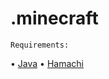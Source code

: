 # .minecraft
	Requirements:
• [Java](https://www.oracle.com/java/technologies/javase/jdk19-archive-downloads.html)
• [Hamachi](https://www.vpn.net/)

